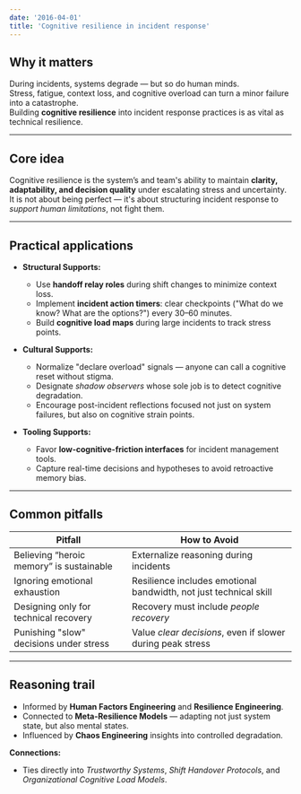```yaml
---
date: '2016-04-01'
title: 'Cognitive resilience in incident response'
---
```


## Why it matters
During incidents, systems degrade — but so do human minds.  
Stress, fatigue, context loss, and cognitive overload can turn a minor failure into a catastrophe.  
Building **cognitive resilience** into incident response practices is as vital as technical resilience.

---

## Core idea
Cognitive resilience is the system’s and team's ability to maintain **clarity, adaptability, and decision quality** under escalating stress and uncertainty.  
It is not about being perfect — it's about structuring incident response to *support human limitations*, not fight them.

---

## Practical applications
- **Structural Supports:**
  - Use **handoff relay roles** during shift changes to minimize context loss.
  - Implement **incident action timers**: clear checkpoints ("What do we know? What are the options?") every 30–60 minutes.
  - Build **cognitive load maps** during large incidents to track stress points.

- **Cultural Supports:**
  - Normalize "declare overload" signals — anyone can call a cognitive reset without stigma.
  - Designate *shadow observers* whose sole job is to detect cognitive degradation.
  - Encourage post-incident reflections focused not just on system failures, but also on cognitive strain points.

- **Tooling Supports:**
  - Favor **low-cognitive-friction interfaces** for incident management tools.
  - Capture real-time decisions and hypotheses to avoid retroactive memory bias.

---

## Common pitfalls
| Pitfall                                | How to Avoid                                          |
|-----------------------------------------|-------------------------------------------------------|
| Believing “heroic memory” is sustainable | Externalize reasoning during incidents               |
| Ignoring emotional exhaustion           | Resilience includes emotional bandwidth, not just technical skill |
| Designing only for technical recovery   | Recovery must include *people recovery*               |
| Punishing "slow" decisions under stress | Value *clear decisions*, even if slower during peak stress |

---

## Reasoning trail
- Informed by **Human Factors Engineering** and **Resilience Engineering**.
- Connected to **Meta-Resilience Models** — adapting not just system state, but also mental states.
- Influenced by **Chaos Engineering** insights into controlled degradation.

**Connections:**
- Ties directly into *Trustworthy Systems*, *Shift Handover Protocols*, and *Organizational Cognitive Load Models*.
